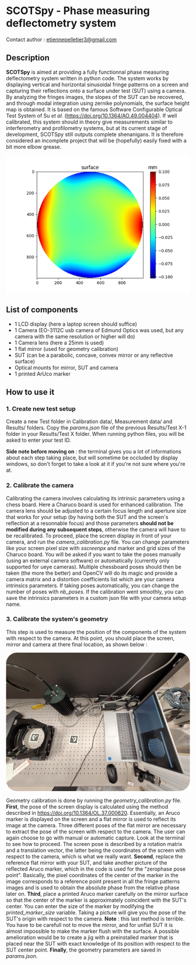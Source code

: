 # SCOTSpy - Phase measuring deflectometry system
Contact author : etiennepelletier3@gmail.com

## Description
**SCOTSpy** is aimed at providing a fully functionnal phase measuring deflectometry system written in python code.
The system works by displaying vertical and horizontal sinusoidal fringe patterns on a screen and capturing their reflections
onto a surface under test (SUT) using a camera. By analyzing the fringes images, the slopes of the SUT can be recovered, and through
modal integration using zernike polynomials, the surface height map is obtained. It is based on the famous Software Configurable Optical Test System of Su *et al.* (https://doi.org/10.1364/AO.49.004404). If well calibrated, this system should in theory give measurements similar to interferometry and profilometry systems, but at its current stage of development, SCOTSpy still outputs complete shenanigans. It is therefore considered an incomplete project that will be (hopefully) easily fixed with a bit more elbow grease.

![image info](Surface.png)

## List of components
- 1 LCD display (here a laptop screen should suffice)
- 1 Camera (EO-3112C usb camera of Edmund Optics was used, but any camera with the same resolution or higher will do)
- 1 Camera lens (here a 25mm is used)
- 1 flat mirror (used for geometry calibration)
- SUT (can be a parabolic, concave, convex mirror or any reflective surface)
- Optical mounts for mirror, SUT and camera
- 1 printed ArUco marker

## How to use it
### 1. Create new test setup
Create a new Test folder in Calibration data/, Measurement data/ and Results/ folders. Copy the *params.json* file of the previous Results/Test X-1 folder in your Results/Test X folder. When running python files, you will be asked to enter your test ID.

**Side note before moving on** : the terminal gives you a lot of informations about each step taking place, but will sometime be occluded by display windows, so don't forget to take a look at it if you're not sure where you're at.

### 2. Calibrate the camera
Calibrating the camera involves calculating its intrinsic parameters using a chess board. Here a Charuco board is used for enhanced calibration. The camera lens should be adjusted to a certain focus length and aperture size that works for your setup (by having both the SUT and the screen's reflection at a resonnable focus) and those parameters **should not be modified during any subsequent steps**, otherwise the camera will have to be recalibrated. To proceed, place the screen display in front of your camera, and run the *camera_calibration.py* file. You can change parameters like your screen pixel size with *sscreenpx* and marker and grid sizes of the Charuco board. You will be asked if you want to take the poses manually (using an external camera software) or automatically (currently only supported for ueye cameras). Multiple chessboard poses should then be taken (the more the better) and OpenCV will do its magic and provide a camera matrix and a distortion coefficients list which are your camera intrinsics parameters. If taking poses automatically, you can change the number of poses with *nb_poses*. If the calibration went smoothly, you can save the intrinsics parameters in a custom json file with your camera setup name.

### 3. Calibrate the system's geometry
This step is used to measure the position of the components of the system with respect to the camera. At this point, you should place the screen, mirror and camera at there final location, as shown below :

![image info](SCOTS_setup.jpg)

Geometry calibration is done by running the *geometry_calibration.py* file.
 **First**, the pose of the screen display is calculated using the method described in https://doi.org/10.1364/OL.37.000620. Essentially, an Aruco marker is displayed on the screen and a flat mirror is used to reflect its image at the camera. Three different poses of the flat mirror are necessary to extract the pose of the screen with respect to the camera. The user can again choose to go with manual or automatic capture. Look at the terminal to see how to proceed. The screen pose is described by a rotation matrix and a translation vector, the latter being the coordinates of the screen with respect to the camera, which is what we really want. **Second**, replace the reference flat mirror with your SUT, and take another picture of the reflected Aruco marker, which in the code is used for the "zerophase pose point". Basically, the pixel coordinates of the center of the marker in the image corresponds to a reference point present in all the fringe patterns images and is used to obtain the absolute phase from the relative phase later on. **Third**, place a printed Aruco marker carefully on the mirror surface so that the center of the marker is approximately coincident with the SUT's center. You can enter the size of the marker by modifying the *printed_marker_size* variable. Taking a picture will give you the pose of the SUT's origin with respect to the camera. **Note** : this last method is terrible. You have to be carefull not to move the mirror, and for unflat SUT it is almost impossible to make the marker flush with the surface. A possible amelioration would be to create a jig with a preinstalled marker that is placed near the SUT with exact knowledge of its position with respect to the SUT center point. **Finally**, the geometry parameters are saved in *params.json*.

 

